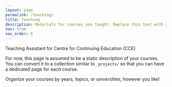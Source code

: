 ```yaml
---
layout: page
permalink: /teaching/
title: Teaching
description: Materials for courses you taught. Replace this text with your description.
nav: true
nav_order: 6
---
```


Teaching Assistant for Centre for Continuing Education (CCE)

For now, this page is assumed to be a static description of your courses. You can convert it to a collection similar to `_projects/` so that you can have a dedicated page for each course.

Organize your courses by years, topics, or universities, however you like!
